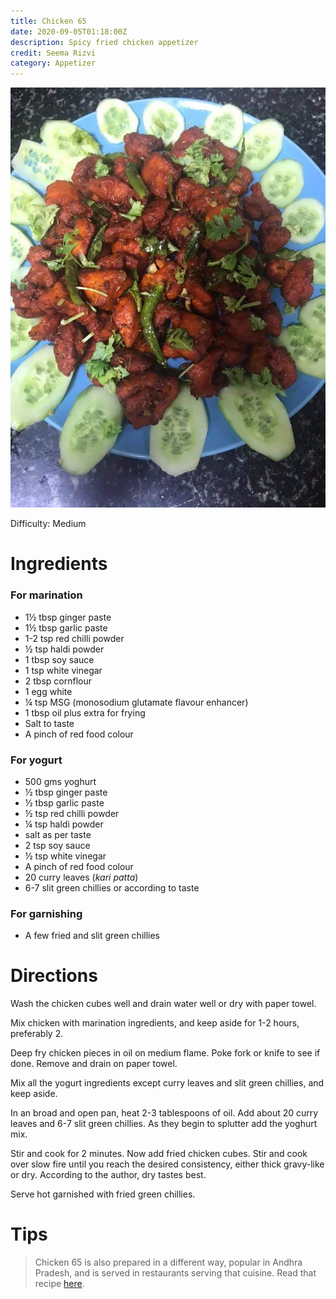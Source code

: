 ```yaml
---
title: Chicken 65
date: 2020-09-05T01:18:00Z
description: Spicy fried chicken appetizer
credit: Seema Rizvi
category: Appetizer
---
```

![chicken-65](chicken-65.jpeg)

Difficulty: Medium  

# Ingredients

### For marination
* 1½ tbsp ginger paste
* 1½ tbsp garlic paste
* 1-2 tsp red chilli powder
* ½ tsp haldi powder
* 1 tbsp soy sauce
* 1 tsp white vinegar
* 2 tbsp cornflour
* 1 egg white
* ¼ tsp MSG (monosodium glutamate flavour enhancer)
* 1 tbsp oil plus extra for frying 
* Salt to taste
* A pinch of red food colour

### For yogurt
* 500 gms yoghurt 
* ½ tbsp ginger paste
* ½ tbsp garlic paste
* ½ tsp red chilli powder
* ¼ tsp haldi powder
* salt as per taste
* 2 tsp soy sauce
* ½ tsp white vinegar
* A pinch of red food colour
* 20 curry leaves (_kari patta_)
* 6-7 slit green chillies or according to taste

### For garnishing
* A few fried and slit green chillies

# Directions
Wash the chicken cubes well and drain water well or dry with paper towel.

Mix chicken with marination ingredients, and keep aside for 1-2 hours, preferably 2.

Deep fry chicken pieces in oil on medium flame. Poke fork or knife to see if done. Remove and drain on paper towel.

Mix all the yogurt ingredients except curry leaves and slit green chillies, and keep aside.

In an broad and open pan, heat 2-3 tablespoons of oil. Add about 20 curry leaves and 6-7 slit green chillies. As they begin to splutter add the yoghurt mix.

Stir and cook for 2 minutes. Now add fried chicken cubes. Stir and cook over slow fire until you reach the desired consistency, either thick gravy-like or dry. According to the author, dry tastes best.

Serve hot garnished with fried green chillies.

# Tips
> Chicken 65 is also prepared in a different way, popular in Andhra Pradesh, and is served in restaurants serving that cuisine. Read that recipe [here](/andhra-style-chicken-65/).
